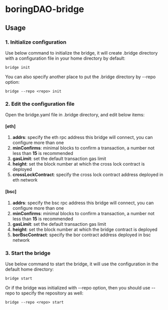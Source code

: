 # boringDAO-bridge

## Usage

### 1. Initialize configuration

Use below command to initialize the bridge, it will create .bridge directory with a configuration file in your home directory by default:
```shell
bridge init
```

You can also specify another place to put the .bridge directory by --repo option:
```shell
bridge --repo <repo> init
```

### 2. Edit the configuration file

Open the bridge.yaml file in .bridge directory, and edit below items:
#### [eth]
1. **addrs**: specify the eth rpc address this bridge will connect, you can configure more than one
1. **minConfirms**: minimal blocks to confirm a transaction, a number not less than **15** is recommended
1. **gasLimit**: set the default transaction gas limit
1. **height**: set the block number at which the cross lock contract is deployed
1. **crossLockContract**: specify the cross lock contract address deployed in eth network
#### [bsc]
1. **addrs**: specify the bsc rpc address this bridge will connect, you can configure more than one
1. **minConfirms**: minimal blocks to confirm a transaction, a number not less than **15** is recommended
1. **gasLimit**: set the default transaction gas limit
1. **height**: set the block number at which the bridge contract is deployed
1. **borBscContract**: specify the bor contract address deployed in bsc network

### 3. Start the bridge

Use below command to start the bridge, it will use the configuration in the default home directory:
```shell
bridge start
```

Or if the bridge was initialized with --repo option, then you should use --repo to specify the repository as well:
```shell
bridge --repo <repo> start
```